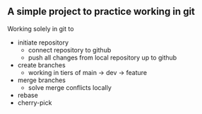## A simple project to practice working in git
Working solely in git to
- initiate repository
  - connect repository to github
  - push all changes from local repository up to github
- create branches
    - working in tiers of main -> dev -> feature
- merge branches
  - solve merge conflicts locally
- rebase
- cherry-pick
